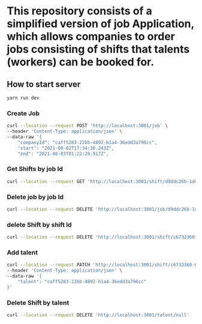 # This repository consists of a simplified version of job Application, which allows companies to order jobs consisting of shifts that talents (workers) can be booked for.


## How to start server
```sh
yarn run dev
```

### Create Job
```sh
curl --location --request POST 'http://localhost:3001/job' \
--header 'Content-Type: application/json' \
--data-raw '{
    "companyId": "caff5283-22bb-4892-b1a4-36edd3a796cc",
    "start": "2021-08-02T17:34:36.243Z",
    "end": "2021-08-03T01:22:29.917Z",
```
### Get Shifts by job Id
```sh
curl --location --request GET 'http://localhost:3001/shift/d9ddc26b-1d0d-44d1-b933-d69d367fff26'
```

### Delete job by job Id
```sh
curl --location --request DELETE 'http://localhost:3001/job/d9ddc26b-1d0d-44d1-b933-d69d367fff26'
```

### delete Shift by shift Id
```sh
curl --location --request DELETE 'http://localhost:3001/shift/c6732360-6697-4065-bd35-7c0e45d754c8'
```

### Add talent

```sh
curl --location --request PATCH 'http://localhost:3001/shift/c6732360-6697-4065-bd35-7c0e45d754c8/book' \
--header 'Content-Type: application/json' \
--data-raw '{
    "talent": "caff5283-22bb-4892-b1a4-36edd3a796cc"
}'
```

### Delete Shift by talent

```sh
curl --location --request DELETE 'http://localhost:3001/talent/null'
```